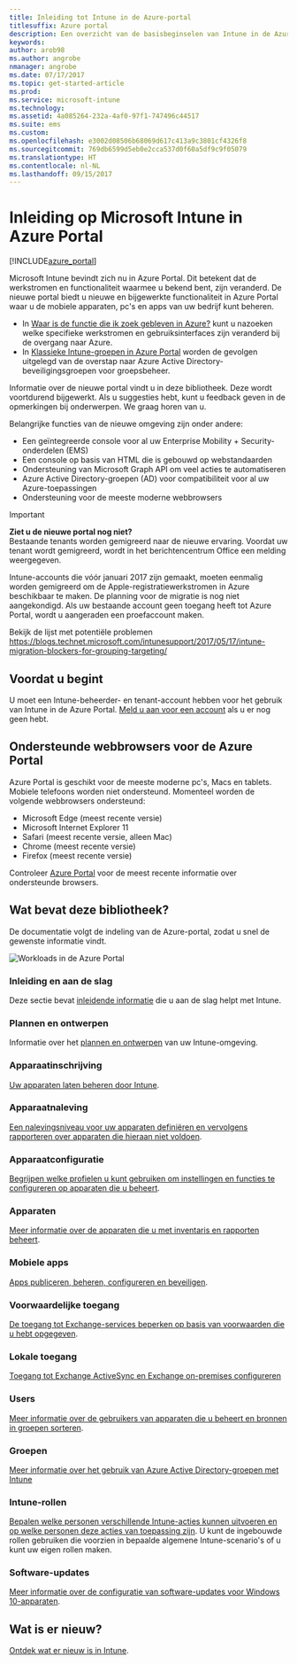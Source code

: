 ```yaml
---
title: Inleiding tot Intune in de Azure-portal
titlesuffix: Azure portal
description: Een overzicht van de basisbeginselen van Intune in de Azure-portal en hoe u hiermee uw apparaten kunt beheren."
keywords: 
author: arob98
ms.author: angrobe
nmanager: angrobe
ms.date: 07/17/2017
ms.topic: get-started-article
ms.prod: 
ms.service: microsoft-intune
ms.technology: 
ms.assetid: 4a085264-232a-4af0-97f1-747496c44517
ms.suite: ems
ms.custom: 
ms.openlocfilehash: e3002d08506b68069d617c413a9c3801cf4326f8
ms.sourcegitcommit: 769db6599d5eb0e2cca537d0f60a5df9c9f05079
ms.translationtype: HT
ms.contentlocale: nl-NL
ms.lasthandoff: 09/15/2017
---
```

# <a name="introduction-to-microsoft-intune-in-the-azure-portal"></a>Inleiding op Microsoft Intune in Azure Portal


[!INCLUDE[azure_portal](./includes/azure_portal.md)]

Microsoft Intune bevindt zich nu in Azure Portal. Dit betekent dat de werkstromen en functionaliteit waarmee u bekend bent, zijn veranderd.
De nieuwe portal biedt u nieuwe en bijgewerkte functionaliteit in Azure Portal waar u de mobiele apparaten, pc's en apps van uw bedrijf kunt beheren.

* In [Waar is de functie die ik zoek gebleven in Azure?](ui-changes.md) kunt u nazoeken welke specifieke werkstromen en gebruiksinterfaces zijn veranderd bij de overgang naar Azure.
* In [Klassieke Intune-groepen in Azure Portal](groups-get-started.md) worden de gevolgen uitgelegd van de overstap naar Azure Active Directory-beveiligingsgroepen voor groepsbeheer.




Informatie over de nieuwe portal vindt u in deze bibliotheek. Deze wordt voortdurend bijgewerkt. Als u suggesties hebt, kunt u feedback geven in de opmerkingen bij onderwerpen. We graag horen van u.

Belangrijke functies van de nieuwe omgeving zijn onder andere:

- Een geïntegreerde console voor al uw Enterprise Mobility + Security-onderdelen (EMS)
- Een console op basis van HTML die is gebouwd op webstandaarden
- Ondersteuning van Microsoft Graph API om veel acties te automatiseren
- Azure Active Directory-groepen (AD) voor compatibiliteit voor al uw Azure-toepassingen
- Ondersteuning voor de meeste moderne webbrowsers

> [!IMPORTANT]
> **Ziet u de nieuwe portal nog niet?**<br>
> Bestaande tenants worden gemigreerd naar de nieuwe ervaring. Voordat uw tenant wordt gemigreerd, wordt in het berichtencentrum Office een melding weergegeven.
>
> Intune-accounts die vóór januari 2017 zijn gemaakt, moeten eenmalig worden gemigreerd om de Apple-registratiewerkstromen in Azure beschikbaar te maken. De planning voor de migratie is nog niet aangekondigd. Als uw bestaande account geen toegang heeft tot Azure Portal, wordt u aangeraden een proefaccount maken.
>
> Bekijk de lijst met potentiële problemen https://blogs.technet.microsoft.com/intunesupport/2017/05/17/intune-migration-blockers-for-grouping-targeting/


## <a name="before-you-start"></a>Voordat u begint

U moet een Intune-beheerder- en tenant-account hebben voor het gebruik van Intune in de Azure Portal. [Meld u aan voor een account](https://portal.office.com/Signup/Signup.aspx?OfferId=40BE278A-DFD1-470a-9EF7-9F2596EA7FF9&dl=INTUNE_A&ali=1#0%20) als u er nog geen hebt.

## <a name="supported-web-browsers-for-the-azure-portal"></a>Ondersteunde webbrowsers voor de Azure Portal

Azure Portal is geschikt voor de meeste moderne pc's, Macs en tablets. Mobiele telefoons worden niet ondersteund.
Momenteel worden de volgende webbrowsers ondersteund:

- Microsoft Edge (meest recente versie)
- Microsoft Internet Explorer 11
- Safari (meest recente versie, alleen Mac)
- Chrome (meest recente versie)
- Firefox (meest recente versie)

Controleer [Azure Portal](https://docs.microsoft.com/azure/azure-preview-portal-supported-browsers-devices) voor de meest recente informatie over ondersteunde browsers.

## <a name="whats-in-this-library"></a>Wat bevat deze bibliotheek?

De documentatie volgt de indeling van de Azure-portal, zodat u snel de gewenste informatie vindt.

![Workloads in de Azure Portal](./media/azure-portal-workloads.png)

### <a name="introduction-and-get-started"></a>Inleiding en aan de slag
Deze sectie bevat [inleidende informatie](introduction-intune.md) die u aan de slag helpt met Intune.
### <a name="plan-and-design"></a>Plannen en ontwerpen
Informatie over het [plannen en ontwerpen](/intune-classic/plan-design/introduction) van uw Intune-omgeving.
### <a name="device-enrollment"></a>Apparaatinschrijving
[Uw apparaten laten beheren door Intune](device-enrollment.md).
### <a name="device-compliance"></a>Apparaatnaleving
[Een nalevingsniveau voor uw apparaten definiëren en vervolgens rapporteren over apparaten die hieraan niet voldoen](device-compliance.md).
### <a name="device-configuration"></a>Apparaatconfiguratie
[Begrijpen welke profielen u kunt gebruiken om instellingen en functies te configureren op apparaten die u beheert](device-profiles.md).
### <a name="devices"></a>Apparaten
[Meer informatie over de apparaten die u met inventaris en rapporten beheert](device-management.md).
### <a name="mobile-apps"></a>Mobiele apps
[Apps publiceren, beheren, configureren en beveiligen](app-management.md).
### <a name="conditional-access"></a>Voorwaardelijke toegang
[De toegang tot Exchange-services beperken op basis van voorwaarden die u hebt opgegeven](conditional-access.md).
### <a name="on-premises-access"></a>Lokale toegang
[Toegang tot Exchange ActiveSync en Exchange on-premises configureren](/intune-classic/deploy-use/mobile-device-management-with-exchange-activesync-and-microsoft-intune)
### <a name="users"></a>Users
[Meer informatie over de gebruikers van apparaten die u beheert en bronnen in groepen sorteren](users-add.md).
### <a name="groups"></a>Groepen
[Meer informatie over het gebruik van Azure Active Directory-groepen met Intune](groups-get-started.md)
### <a name="intune-roles"></a>Intune-rollen
[Bepalen welke personen verschillende Intune-acties kunnen uitvoeren en op welke personen deze acties van toepassing zijn](role-based-access-control.md). U kunt de ingebouwde rollen gebruiken die voorzien in bepaalde algemene Intune-scenario's of u kunt uw eigen rollen maken.
### <a name="software-updates"></a>Software-updates
[Meer informatie over de configuratie van software-updates voor Windows 10-apparaten](windows-update-for-business-configure.md).



## <a name="whats-new"></a>Wat is er nieuw?

[Ontdek wat er nieuw is in Intune](whats-new.md).
